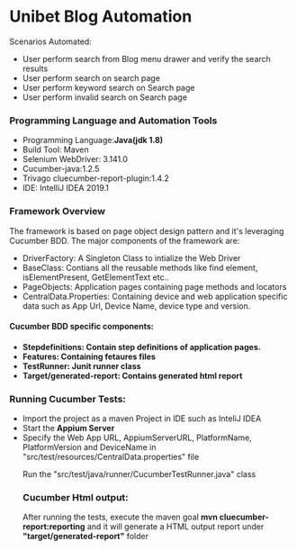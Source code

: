 # Unibet Blog Automation
<p>Scenarios Automated:</p>
<ul><li>User perform search from Blog menu drawer and verify the search results</li>
<li>User perform search on search page</li>
  <li>User perform keyword search on Search page</li>
  <li>User perform invalid search on Search page</li>
</ul>
<h3>Programming Language and Automation Tools</h3>
<ul><li>Programming Language:<b>Java(jdk 1.8)</b></li>
  <li> Build Tool: Maven</li>
  <li> Selenium WebDriver: 3.141.0 </li>
  <li> Cucumber-java:1.2.5</li>
  <li>Trivago cluecumber-report-plugin:1.4.2</li>
  <li> IDE: IntelliJ IDEA 2019.1</li>
</ul>
<h3>Framework Overview</h3>
<p>The framework is based on page object design pattern and it's leveraging Cucumber BDD. The major components of the framework are:</p>
<ul><li> DriverFactory: A Singleton Class to intialize the Web Driver</li> <li> BaseClass: Contians all the reusable methods like find element, isElementPresent, GetElementText etc..</li><li>PageObjects: Application pages containing page methods and locators</li>
  <li>CentralData.Properties: Containing device and web application specific data such as App Url, Device Name, device type and version.</li>
</ul>
<h4> Cucumber BDD specific components:<h4>
   <ul>
  <li>Stepdefinitions: Contain step definitions of application pages.</li>
  <li>Features: Containing fetaures files</li>
  <li>TestRunner: Junit runner class</li>
  <li>Target/generated-report: Contains generated html report</li>
  </ul>
  <h3>Running Cucumber Tests:</h3>
  
  <ul>
    <li> Import the project as a maven Project in IDE such as InteliJ IDEA</li>
  <li> Start the <b>Appium Server</b>
    <li> Specify the Web App URL, AppiumServerURL, PlatformName, PlatformVersion and DeviceName  in "src/test/resources/CentralData.properties" file</li>
 <p>Run the "src/test/java/runner/CucumberTestRunner.java" class</p>
 <h3> Cucumber Html output:</h3>
 <p> After running the tests, execute the maven goal <b> mvn cluecumber-report:reporting</b> and it will generate a HTML output report under <b>"target/generated-report"</b> folder</p>
  </ul>
